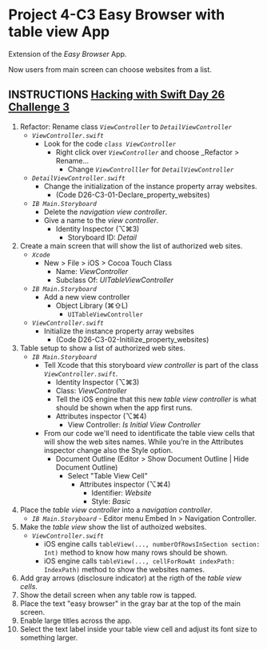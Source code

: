 # Project 4-C3 Easy Browser with table view App

Extension of the _Easy Browser_ App.

Now users from main screen can choose websites from a list.

## INSTRUCTIONS [Hacking with Swift Day 26 Challenge 3](https://www.hackingwithswift.com/read/4/6/wrap-up)

1. Refactor: Rename class _`ViewController`_ to  _`DetailViewController`_
   - _`ViewController.swift`_
     - Look for the code _`class ViewController`_
       - Right click over _`ViewController`_ and choose _Refactor > Rename...
         - Change _`ViewControlller`_ for _`DetailViewController`_
   - _`DetailViewController.swift`_
     - Change the initialization of the instance property array websites.
       - (Code D26-C3-01-Declare_property_websites)
   - _`IB Main.Storyboard`_
     - Delete the _navigation view controller_.
     - Give a name to the _view controller_.
       - Identity Inspector (⌥⌘3)
         - Storyboard ID: _Detail_
2. Create a main screen that will show the list of authorized web sites.
   - _`Xcode`_
     - New > File > iOS > Cocoa Touch Class
       - Name: _ViewController_
       - Subclass Of: _UITableViewController_
   - _`IB Main.Storyboard`_
     - Add a new view controller
       - Object Library (⌘⇧L)
         - `UITableViewController`
   - _`ViewController.swift`_
     - Initialize the instance property array websites
       - (Code D26-C3-02-Initilize_property_websites)
3. Table setup to show a list of authorized web sites.
   - _`IB Main.Storyboard`_
     - Tell Xcode that this storyboard _view controller_ is part of the class _`ViewController.swift`_.
       - Identity Inspector (⌥⌘3)
       - Class: _ViewController_
       - Tell the iOS engine that this new _table view controller_ is what should be shown when the app first runs.
       - Attributes inspector (⌥⌘4)
         - View Controller: _Is Initial View Controller_
     - From our code we'll need to identificate the table view cells that will show the web sites names. While you’re in the Attributes inspector change also the Style option.
       - Document Outline (Editor > Show Document Outline | Hide Document Outline)
         - Select "Table View Cell"
           - Attributes inspector (⌥⌘4)
             - Identifier: _Website_
             - Style: _Basic_
4. Place the _table view controller_ into a _navigation controller_.
   - _`IB Main.Storyboard`_
         - Editor menu Embed In > Navigation Controller.
5. Make the _table view_ show the list of authoized websites.
   - _`ViewController.swift`_
     - iOS engine calls `tableView(..., numberOfRowsInSection section: Int)` method  to know how many rows should be shown.
     - iOS engine calls `tableView(..., cellForRowAt indexPath: IndexPath)` method to show the websites names.
6. Add gray arrows (disclosure indicator) at the rigth of the _table view cells_.
7. Show the detail screen when any table row is tapped.
8. Place the text "easy browser" in the gray bar at the top of the main screen.
9. Enable large titles across the app.
10. Select the text label inside your table view cell and adjust its font size to something larger.

